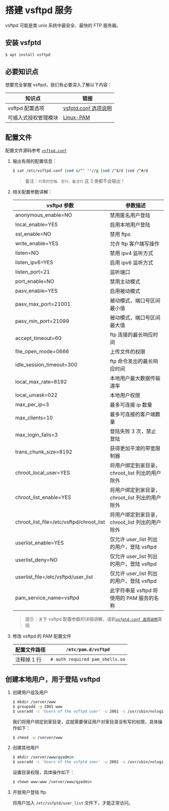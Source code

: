 # 搭建 vsftpd 服务

vsftpd 可能是类 unix 系统中最安全、最快的 FTP 服务器。

## 安装 vsfptd

```sh
$ apt install vsftpd
```

## 必要知识点

想要完全掌握 vsftpd，我们有必要深入了解以下内容：

| 知识点               | 链接                                                       |
| -------------------- | ---------------------------------------------------------- |
| vsftpd 配置选项      | [vsfptd.conf 选项说明](./manual/03-vsftpd.conf选项说明.md) |
| 可插入式授权管理模块 | [Linux-PAM](./06-PAM.md)                                   |

## 配置文件

配置文件源码参考 [`vsftpd.conf`](./source/vsftpd.conf)

1. 输出有用的配置信息：

   ```sh
   $ cat /etc/vsftpd.conf |sed s/^" "*//g |sed /^$/d |sed /^#/d
   ```

   > 备注：`行首的空格、空行、备注行` 这 3 类都不会输出！

2. 相关配置参数讲解：

   | vsftpd 参数                              | 参数描述                                       |
   | ---------------------------------------- | ---------------------------------------------- |
   | anonymous_enable=NO                      | 禁用匿名用户登陆                               |
   | local_enable=YES                         | 启用本地用户登陆                               |
   | ssl_enable=NO                            | 禁用 ftps                                      |
   | write_enable=YES                         | 允许 ftp 客户端写操作                          |
   | listen=NO                                | 禁用 ipv4 监听方式                             |
   | listen_ipv6=YES                          | 启用 ipv6 监听方式                             |
   | listen_port=21                           | 监听端口                                       |
   | port_enable=NO                           | 禁用主动模式                                   |
   | pasv_enable=YES                          | 启用被动模式                                   |
   | pasv_max_port=21001                      | 被动模式，端口号区间最小值                     |
   | pasv_min_port=21099                      | 被动模式，端口号区间最大值                     |
   | accept_timeout=60                        | ftp 连接的最长响应时间                         |
   | file_open_mode=0666                      | 上传文件的权限                                 |
   | idle_session_timeout=300                 | ftp 命令发出的最长响应时间                     |
   | local_max_rate=8192                      | 本地用户最大数据传输速率                       |
   | local_umask=022                          | 本地用户权限                                   |
   | max_per_ip=3                             | 最多可连接 ip 数量                             |
   | max_clients=10                           | 最多可连接的客户端数量                         |
   | max_login_fails=3                        | 登陆失败 3 次，禁止登陆                        |
   | trans_chunk_size=8192                    | 获得更加平滑的带宽限制器                       |
   | chroot_local_user=YES                    | 将用户绑定到家目录，chroot_list 列出的用户除外 |
   | chroot_list_enable=YES                   | 将用户绑定到家目录，chroot_list 列出的用户除外 |
   | chroot_list_file=/etc/vsftpd/chroot_list | 将用户绑定到家目录，chroot_list 列出的用户除外 |
   | userlist_enable=YES                      | 仅允许 user_list 列出的用户，登陆 vsftpd       |
   | userlist_deny=NO                         | 仅允许 user_list 列出的用户，登陆 vsftpd       |
   | userlist_file=/etc/vsftpd/user_list      | 仅允许 user_list 列出的用户，登陆 vsftpd       |
   | pam_service_name=vsftpd                  | 此字符串是 vsftpd 将使用的 PAM 服务的名称      |

   > 提示：关于 vsftpd 配置参数的详细讲解，请到[`vsfptd.conf 选项说明`](./manual/03-vsftpd.conf选项说明.md)查阅

3. 修改 vsftpd 的 PAM 配置文件

   | 配置文件路径 | `/etc/pam.d/vsftpd`             |
   | ------------ | ------------------------------- |
   | 注释掉 1 行  | `# auth required pam_shells.so` |

## 创建本地用户，用于登陆 vsftpd

1.  创建用户组及用户

    ```sh
    $ mkdir /server/www
    $ groupadd -g 2001 www
    $ useradd -c 'Users of the vsftpd user' -u 2001 -s /usr/sbin/nologin -d /server/www -g www www
    ```

    我们将用户绑定到家目录，这就需要保证用户对家目录没有写的权限，具体操作如下：

    ```sh
    $ chmod -w /server/www
    ```

2.  创建其他用户

    ```sh
    $ mkdir /server/www/qyadmin
    $ useradd -c 'Users of the vsfptd user' -u 2002 -s /usr/sbin/nologin -d /server/www/qyadmin -g www qyadmin
    ```

    设置目录权限，具体操作如下：

    ```sh
    $ chown www:www /server/www/qyadmin
    ```

3.  开放用户登陆 ftp

    将用户加入 `/etc/vsfptd/user_list` 文件下，才能正常访问。
